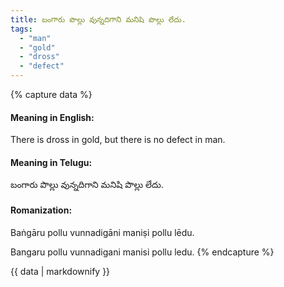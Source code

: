 ```yaml
---
title: బంగారు పొల్లు వున్నదిగాని మనిషి పొల్లు లేదు.
tags:
  - "man"
  - "gold"
  - "dross"
  - "defect"
---
```


{% capture data %}
#### Meaning in English:
There is dross in gold, but there is no defect in man.

#### Meaning in Telugu:
బంగారు పొల్లు వున్నదిగాని మనిషి పొల్లు లేదు.

#### Romanization:
Baṅgāru pollu vunnadigāni maniṣi pollu lēdu.

Bangaru pollu vunnadigani manisi pollu ledu.
{% endcapture %}

{{ data | markdownify }}


